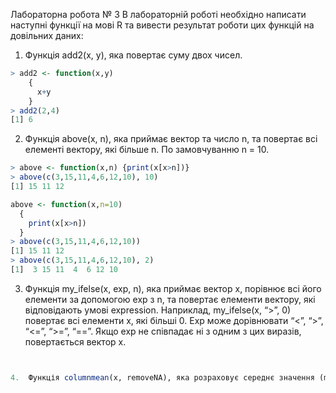 Лабораторна робота № 3
В лабораторній роботі необхідно написати наступні функції на мові R та вивести результат роботи цих функцій на довільних даних:

1.	Функція add2(x, y), яка повертає суму двох чисел.
```r
> add2 <- function(x,y) 
    {
      x+y
    }
> add2(2,4)
[1] 6
```
2.	Функція above(x, n), яка приймає вектор та число n, та повертає всі елементі вектору, які більше n. По замовчуванню n = 10.
```r
> above <- function(x,n) {print(x[x>n])}
> above(c(3,15,11,4,6,12,10), 10)
[1] 15 11 12

above <- function(x,n=10) 
  {
    print(x[x>n])
  }
> above(c(3,15,11,4,6,12,10))
[1] 15 11 12
> above(c(3,15,11,4,6,12,10), 2)
[1]  3 15 11  4  6 12 10
```

3.	Функція my_ifelse(x, exp, n), яка приймає вектор x, порівнює всі його елементи за допомогою exp з n, та повертає елементи вектору, які відповідають умові expression. Наприклад, my_ifelse(x, “>”, 0) повертає всі елементи x, які більші 0. Exp може дорівнювати “<”, “>”, “<=”, “>=”, “==”. Якщо exp не співпадає ні з одним з цих виразів, повертається вектор x.
```r


4.	Функція columnmean(x, removeNA), яка розраховує середнє значення (mean) по кожному стовпцю матриці, або data frame. Логічний параметр removeNA вказує, чи видаляти NA значення. По замовчуванню він дорівнює TRUE.
